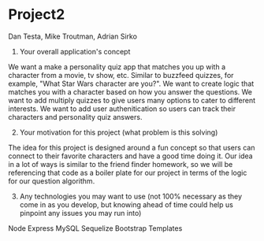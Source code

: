 # Project2

Dan Testa, Mike Troutman, Adrian Sirko

1) Your overall application's concept

We want a make a personality quiz app that matches you up with a character from a movie, tv show, etc. Similar to buzzfeed quizzes, for example, "What Star Wars character are you?". We want to create logic that matches you with a character based on how you answer the questions. We want to add multiply quizzes to give users many options to cater to different interests. We want to add user authenitication so users can track their characters and personality quiz answers.


2) Your motivation for this project (what problem is this solving)

The idea for this project is designed around a fun concept so that users can connect to their favorite characters and have a good time doing it. Our idea in a lot of ways is similar to the friend finder homework, so we will be referencing that code as a boiler plate for our project in terms of the logic for our question algorithm.


3) Any technologies you may want to use (not 100% necessary as they come in as you develop, but knowing ahead of time could help us pinpoint any issues you may run into)

Node
Express
MySQL
Sequelize
Bootstrap Templates






